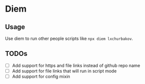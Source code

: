 # Diem

## Usage

Use diem to run other people scripts like `npx diem lxchurbakov`.

## TODOs

- [ ] Add support for https and file links instead of github repo name
- [ ] Add support for file links that will run in script mode
- [ ] Add support for config mixin
